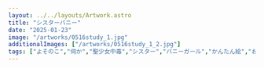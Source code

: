 ```yaml
---
layout: ../../layouts/Artwork.astro
title: "シスターバニー"
date: "2025-01-23"
image: "/artworks/0516study_1.jpg"
additionalImages: ["/artworks/0516study_1_2.jpg"]
tags: ["よそのこ","伺か","聖少女中毒","シスター","バニーガール","かんたん絵","お気に入り"]
---
```


